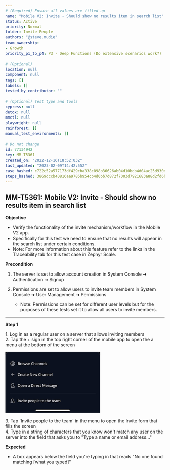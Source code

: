 ```yaml
---
# (Required) Ensure all values are filled up
name: "Mobile V2: Invite - Should show no results item in search list"
status: Active
priority: Normal
folder: Invite People
authors: "@steve.mudie"
team_ownership:
- Growth
priority_p1_to_p4: P3 - Deep Functions (Do extensive scenarios work?)

# (Optional)
location: null
component: null
tags: []
labels: []
tested_by_contributor: ""

# (Optional) Test type and tools
cypress: null
detox: null
mmctl: null
playwright: null
rainforest: []
manual_test_environments: []

# Do not change
id: 77134942
key: MM-T5361
created_on: "2022-12-16T18:52:03Z"
last_updated: "2023-02-09T14:42:55Z"
case_hashed: c722c52a577173df429cba338c098b36626ab04d10bdb4d04ac25d930d1e7480d24d7add9c2f9c4f2c517b9b2c5947b9
steps_hashed: 3869dccb40816aa9785b954cb4d0bb7d872f7003d7921683a88d2fd6b387afb21eb8de2370b7be002204e031062d7d62
---
```


<!-- (Auto-generated) Based on frontmatter's "key" and "name" -->

## MM-T5361: Mobile V2: Invite - Should show no results item in search list

**Objective**

- Verify the functionality of the invite mechanism/workflow in the Mobile V2 app.
- Specifically for this test we need to ensure that no results will appear in the search list under certain conditions.
- Note: For more information about this feature refer to the links in the Traceability tab for this test case in Zephyr Scale.

**Precondition**

1. The server is set to allow account creation in System Console ➜ Authentication ➜ Signup

2. Permissions are set to allow users to invite team members in System Console ➜ User Management ➜ Permissions

   - Note: Permissions can be set for different user levels but for the purposes of these tests set it to allow all users to invite members.

---

**Step 1**

1\. Log in as a regular user on a server that allows inviting members\
2\. Tap the + sign in the top right corner of the mobile app to open the a menu at the bottom of the screen

![](https://raw.githubusercontent.com/mattermost/mattermost-test-management/main/data/asset/plus_sign_menu.jpeg)

3\. Tap 'Invite people to the team' in the menu to open the Invite form that fills the screen\
4\. Type in a string of characters that you know won't match any user on the server into the field that asks you to "Type a name or email address…"

**Expected**

- A box appears below the field you're typing in that reads "No one found matching \[what you typed]"
